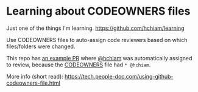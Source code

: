 # Learning about CODEOWNERS files

Just one of the things I'm learning. <https://github.com/hchiam/learning>

Use CODEOWNERS files to auto-assign code reviewers based on which files/folders were changed.

This repo has [an example PR](https://github.com/hchiam/learning-codeowners/pull/2) where [@hchiam](https://github.com/hchiam) was automatically assigned to review, because the [CODEOWNERS](https://github.com/hchiam/learning-codeowners/blob/master/CODEOWNERS) file had `* @hchiam`.

More info (short read): <https://tech.people-doc.com/using-github-codeowners-file.html>
